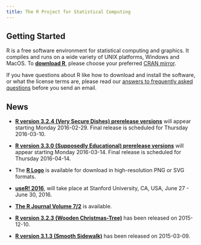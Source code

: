 ```yaml
---
title: The R Project for Statistical Computing
---
```


## Getting Started

R is a free software environment for statistical computing and graphics. It compiles and runs on a wide variety of UNIX platforms, Windows and MacOS. To **[download R](http://cran.r-project.org/mirrors.html)**, please choose your preferred [CRAN mirror](http://cran.r-project.org/mirrors.html).

If you have questions about R like how to download and install the software, or what the license terms are, please read our [answers to frequently asked questions](http://cran.R-project.org/faqs.html) before you send an email.

## News

-   [**R version 3.2.4 (Very Secure Dishes) prerelease versions**](http://cran.r-project.org/src/base-prerelease) will appear starting Monday 2016-02-29. Final release is scheduled for Thursday 2016-03-10. 

-   [**R version 3.3.0 (Supposedly Educational) prerelease versions**](http://cran.r-project.org/src/base-prerelease) will appear starting Monday 2016-03-14. Final release is scheduled for Thursday 2016-04-14. 


-   The [**R Logo**](http://www.r-project.org/logo) is available for download
    in high-resolution PNG or SVG formats.
    
-   **[useR! 2016](http://www.r-project.org/useR-2016)**,
	will take
    place at Stanford University, CA, USA, June 27 - June 30, 2016.

-   [**The R Journal Volume 7/2**](http://journal.r-project.org) is available.

-   [**R version 3.2.3 (Wooden Christmas-Tree)**](http://cran.r-project.org/src/base/R-3)
    has been released on 2015-12-10.

-   [**R version 3.1.3 (Smooth Sidewalk)**](http://cran.r-project.org/src/base/R-3) has been released on 2015-03-09.


<!--- (Boilerplate for release run-in)
-   [**R version 3.1.3 (Smooth Sidewalk) prerelease versions**](http://cran.r-project.org/src/base-prerelease) will appear starting February 28. Final release is scheduled for 2015-03-09. 
-->
